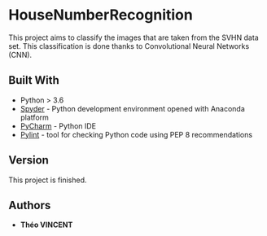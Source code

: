 # HouseNumberRecognition

This project aims to classify the images that are taken from the SVHN data set.
This classification is done thanks to Convolutional Neural Networks (CNN).

## Built With
* Python > 3.6
* [Spyder](https://www.anaconda.com/distribution/) - Python development environment opened with Anaconda platform
* [PyCharm](https://www.jetbrains.com/fr-fr/pycharm/) - Python IDE
* [Pylint](https://www.pylint.org/#install) - tool for checking Python code using PEP 8 recommendations


## Version

This project is finished.

## Authors
* **Théo VINCENT**
